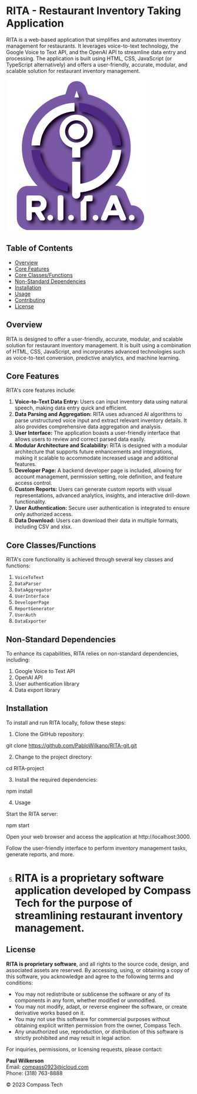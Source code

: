 # RITA - Restaurant Inventory Taking Application

RITA is a web-based application that simplifies and automates inventory management for restaurants. It leverages voice-to-text technology, the Google Voice to Text API, and the OpenAI API to streamline data entry and processing. The application is built using HTML, CSS, JavaScript (or TypeScript alternatively) and offers a user-friendly, accurate, modular, and scalable solution for restaurant inventory management.

![RITA Logo](/src/app/assets/images/logo.png)

## Table of Contents

- [Overview](#overview)
- [Core Features](#core-features)
- [Core Classes/Functions](#core-classesfunctions)
- [Non-Standard Dependencies](#non-standard-dependencies)
- [Installation](#installation)
- [Usage](#usage)
- [Contributing](#contributing)
- [License](#license)

## Overview

RITA is designed to offer a user-friendly, accurate, modular, and scalable solution for restaurant inventory management. It is built using a combination of HTML, CSS, JavaScript, and incorporates advanced technologies such as voice-to-text conversion, predictive analytics, and machine learning.

## Core Features

RITA's core features include:

1. **Voice-to-Text Data Entry:** Users can input inventory data using natural speech, making data entry quick and efficient.
2. **Data Parsing and Aggregation:** RITA uses advanced AI algorithms to parse unstructured voice input and extract relevant inventory details. It also provides comprehensive data aggregation and analysis.
3. **User Interface:** The application boasts a user-friendly interface that allows users to review and correct parsed data easily.
4. **Modular Architecture and Scalability:** RITA is designed with a modular architecture that supports future enhancements and integrations, making it scalable to accommodate increased usage and additional features.
5. **Developer Page:** A backend developer page is included, allowing for account management, permission setting, role definition, and feature access control.
6. **Custom Reports:** Users can generate custom reports with visual representations, advanced analytics, insights, and interactive drill-down functionality.
7. **User Authentication:** Secure user authentication is integrated to ensure only authorized access.
8. **Data Download:** Users can download their data in multiple formats, including CSV and xlsx.

## Core Classes/Functions

RITA's core functionality is achieved through several key classes and functions:

1. `VoiceToText`
2. `DataParser`
3. `DataAggregator`
4. `UserInterface`
5. `DeveloperPage`
6. `ReportGenerator`
7. `UserAuth`
8. `DataExporter`

## Non-Standard Dependencies

To enhance its capabilities, RITA relies on non-standard dependencies, including:

1. Google Voice to Text API
2. OpenAI API
3. User authentication library
4. Data export library

## Installation

To install and run RITA locally, follow these steps:

1. Clone the GitHub repository:

git clone https://github.com/PabloWilkano/RITA-git.git

2. Change to the project directory:

cd RITA-project

3. Install the required dependencies:

npm install

4. Usage

Start the RITA server:

npm start

Open your web browser and access the application at http://localhost:3000.

Follow the user-friendly interface to perform inventory management tasks, generate reports, and more.

5. # RITA is a proprietary software application developed by Compass Tech for the purpose of streamlining restaurant inventory management.

## License

**RITA is proprietary software**, and all rights to the source code, design, and associated assets are reserved. By accessing, using, or obtaining a copy of this software, you acknowledge and agree to the following terms and conditions:

- You may not redistribute or sublicense the software or any of its components in any form, whether modified or unmodified.
- You may not modify, adapt, or reverse engineer the software, or create derivative works based on it.
- You may not use this software for commercial purposes without obtaining explicit written permission from the owner, Compass Tech.
- Any unauthorized use, reproduction, or distribution of this software is strictly prohibited and may result in legal action.

For inquiries, permissions, or licensing requests, please contact:

**Paul Wilkerson**  
Email: [compass0923@icloud.com](mailto:compass0923@icloud.com)  
Phone: (318) 763-8888

© 2023 Compass Tech